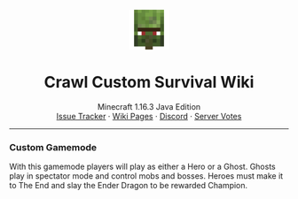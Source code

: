 <p align="center">
  <a href="https://wiki.crawl-survival.com/">
    <img src="https://github.com/danthemanzx/crawl-custom-survival/blob/main/media/server-icon.png?raw=true" alt="Crawl Custom Survival Wiki" width=72 height=72>
  </a>

  <h1 align="center">Crawl Custom Survival Wiki</h1>

  <p align="center">
    Minecraft 1.16.3 Java Edition
    <br>
    <a href="https://github.com/danthemanzx/crawl-custom-survival/issues">Issue Tracker</a>
    ·
    <a href="https://wiki.crawl-survival.com">Wiki Pages</a>
     ·
    <a href="https://discord.gg/7e7ZK4g">Discord</a>
     ·
    <a href="">Server Votes</a>
  </p>
</p>

***
### Custom Gamemode
With this gamemode players will play as either a Hero or a Ghost. Ghosts play in spectator mode and control mobs and bosses. Heroes must make it to The End and slay the Ender Dragon to be rewarded Champion.

